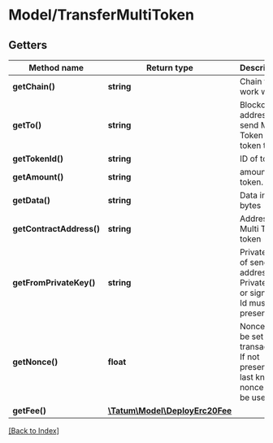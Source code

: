 # Model/TransferMultiToken

## Getters

Method name | Return type | Description | Notes
------------ | ------------- | ------------- | -------------
**getChain()** | **string** | Chain to work with. |
**getTo()** | **string** | Blockchain address to send Multi Token token to |
**getTokenId()** | **string** | ID of token. |
**getAmount()** | **string** | amount of token. |
**getData()** | **string** | Data in bytes | [optional]
**getContractAddress()** | **string** | Address of Multi Token token |
**getFromPrivateKey()** | **string** | Private key of sender address. Private key, or signature Id must be present. |
**getNonce()** | **float** | Nonce to be set to transaction. If not present, last known nonce will be used. | [optional]
**getFee()** | [**\Tatum\Model\DeployErc20Fee**](DeployErc20Fee.md) |  | [optional]

[[Back to Index]](../index.md)
